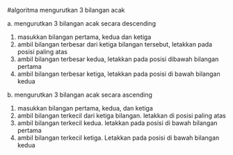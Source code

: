 #algoritma mengurutkan 3 bilangan acak

a. mengurutkan 3 bilangan acak secara descending
1. masukkan bilangan pertama, kedua dan ketiga
2. ambil bilangan terbesar dari ketiga bilangan tersebut, letakkan pada posisi paling atas
3. ambil bilangan terbesar kedua, letakkan pada posisi dibawah bilangan pertama
4. ambil bilangan terbesar ketiga, letakkan pada posisi di bawah bilangan kedua

b. mengurutkan 3 bilangan acak secara ascending
1. masukkan bilangan pertama, kedua, dan ketiga
2. ambil bilangan terkecil dari ketiga bilangan. letakkan di posisi paling atas
3. ambil bilangan terkecil kedua. letakkan  pada  posisi  di  bawah  bilangan pertama
4. ambil  bilangan  terkecil  ketiga.  Letakkan  pada  posisi  di  bawah  bilangan kedua
